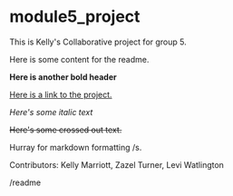 # module5_project
This is Kelly's Collaborative project for group 5.

 Here is some content for the readme. 
 
 **Here is another bold header**
 
 [Here is a link to the project.](https://github.com/kem557/cs205_module05)
 
*Here's some italic text*

~~Here's some crossed out text.~~

Hurray for markdown formatting /s.

 Contributors:  Kelly Marriott, Zazel Turner, Levi Watlington

/readme
